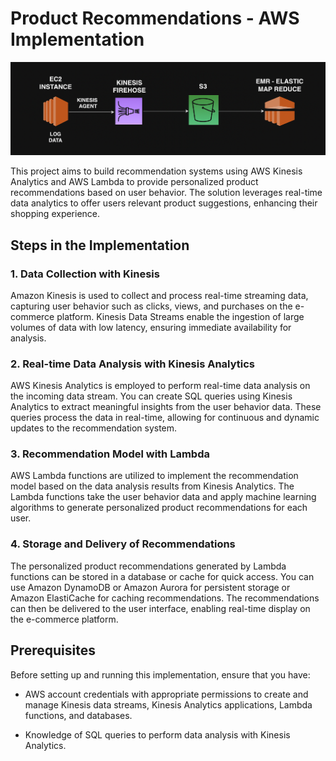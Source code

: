 # Product Recommendations - AWS Implementation

![ScreenShot](/assets/images/02.png)

This project aims to build recommendation systems using AWS Kinesis Analytics and AWS Lambda to provide personalized product recommendations based on user behavior. The solution leverages real-time data analytics to offer users relevant product suggestions, enhancing their shopping experience.

## Steps in the Implementation

### 1. Data Collection with Kinesis

Amazon Kinesis is used to collect and process real-time streaming data, capturing user behavior such as clicks, views, and purchases on the e-commerce platform. Kinesis Data Streams enable the ingestion of large volumes of data with low latency, ensuring immediate availability for analysis.

### 2. Real-time Data Analysis with Kinesis Analytics

AWS Kinesis Analytics is employed to perform real-time data analysis on the incoming data stream. You can create SQL queries using Kinesis Analytics to extract meaningful insights from the user behavior data. These queries process the data in real-time, allowing for continuous and dynamic updates to the recommendation system.

### 3. Recommendation Model with Lambda

AWS Lambda functions are utilized to implement the recommendation model based on the data analysis results from Kinesis Analytics. The Lambda functions take the user behavior data and apply machine learning algorithms to generate personalized product recommendations for each user.

### 4. Storage and Delivery of Recommendations

The personalized product recommendations generated by Lambda functions can be stored in a database or cache for quick access. You can use Amazon DynamoDB or Amazon Aurora for persistent storage or Amazon ElastiCache for caching recommendations. The recommendations can then be delivered to the user interface, enabling real-time display on the e-commerce platform.


## Prerequisites

Before setting up and running this implementation, ensure that you have:

- AWS account credentials with appropriate permissions to create and manage Kinesis data streams, Kinesis Analytics applications, Lambda functions, and databases.

- Knowledge of SQL queries to perform data analysis with Kinesis Analytics.

